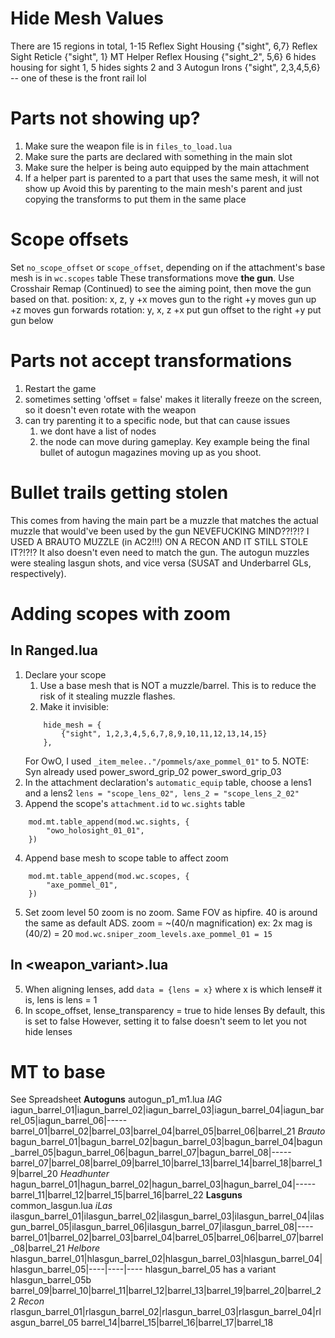 # Hide Mesh Values
There are 15 regions in total, 1-15
Reflex Sight Housing            {"sight", 6,7}
Reflex Sight Reticle            {"sight", 1}
MT Helper Reflex Housing        {"sight_2", 5,6}      6 hides housing for sight 1, 5 hides sights 2 and 3
Autogun Irons                   {"sight", 2,3,4,5,6} -- one of these is the front rail lol

# Parts not showing up?
1. Make sure the weapon file is in `files_to_load.lua`
2. Make sure the parts are declared with something in the main slot
3. Make sure the helper is being auto equipped by the main attachment
4. If a helper part is parented to a part that uses the same mesh, it will not show up
    Avoid this by parenting to the main mesh's parent and just copying the transforms to put them in the same place

# Scope offsets
Set `no_scope_offset` or `scope_offset`, depending on if the attachment's base mesh is in `wc.scopes` table
These transformations move **the gun**. Use Crosshair Remap (Continued) to see the aiming point, then move the gun based on that.
position: x, z, y
    +x moves gun to the right
    +y moves gun up
	+z moves gun forwards
rotation: y, x, z
    +x put gun offset to the right
    +y put gun below

# Parts not accept transformations
1. Restart the game
2. sometimes setting 'offset = false' makes it literally freeze on the screen, so it doesn't even rotate with the weapon
3. can try parenting it to a specific node, but that can cause issues
    1. we dont have a list of nodes
    2. the node can move during gameplay. Key example being the final bullet of autogun magazines moving up as you shoot.

# Bullet trails getting stolen
This comes from having the main part be a muzzle that matches the actual muzzle that would've been used by the gun
    NEVEFUCKING MIND??!?!? I USED A BRAUTO MUZZLE (in AC2!!!) ON A RECON AND IT STILL STOLE IT?!?!?
It also doesn't even need to match the gun. The autogun muzzles were stealing lasgun shots, and vice versa (SUSAT and Underbarrel GLs, respectively). 

# Adding scopes with zoom
## In Ranged.lua
1. Declare your scope
    1. Use a base mesh that is NOT a muzzle/barrel. This is to reduce the risk of it stealing muzzle flashes.
    2. Make it invisible: 
    ```
        hide_mesh = {
			{"sight", 1,2,3,4,5,6,7,8,9,10,11,12,13,14,15}
		}, 
	```
    For OwO, I used `_item_melee.."/pommels/axe_pommel_01"` to 5. 
	NOTE: Syn already used
        power_sword_grip_02
        power_sword_grip_03
2.  In the attachment declaration's `automatic_equip` table, choose a lens1 and a lens2
	`lens = "scope_lens_02", lens_2 = "scope_lens_2_02"`
3. Append the scope's `attachment.id` to `wc.sights` table
```
	mod.mt.table_append(mod.wc.sights, {
        "owo_holosight_01_01",
    })
```
4. Append base mesh to scope table to affect zoom
```
	mod.mt.table_append(mod.wc.scopes, {
        "axe_pommel_01",
    })
```
5. Set zoom level
	50 zoom is no zoom. Same FOV as hipfire. 40 is around the same as default ADS.
	zoom = ~(40/n magnification)
		ex: 2x mag is (40/2) = 20
    `mod.wc.sniper_zoom_levels.axe_pommel_01 = 15`
## In <weapon_variant>.lua
5. When aligning lenses, add `data = {lens = x}` where x is which lense# it is, lens is lens = 1
6. In scope_offset, lense_transparency = true to hide lenses
	By default, this is set to false
	However, setting it to false doesn't seem to let you not hide lenses

# MT to base
See Spreadsheet
**Autoguns** autogun_p1_m1.lua
*IAG*
iagun_barrel_01|iagun_barrel_02|iagun_barrel_03|iagun_barrel_04|iagun_barrel_05|iagun_barrel_06|-----
barrel_01|barrel_02|barrel_03|barrel_04|barrel_05|barrel_06|barrel_21
*Brauto*
bagun_barrel_01|bagun_barrel_02|bagun_barrel_03|bagun_barrel_04|bagun_barrel_05|bagun_barrel_06|bagun_barrel_07|bagun_barrel_08|-----
barrel_07|barrel_08|barrel_09|barrel_10|barrel_13|barrel_14|barrel_18|barrel_19|barrel_20
*Headhunter*
hagun_barrel_01|hagun_barrel_02|hagun_barrel_03|hagun_barrel_04|-----
barrel_11|barrel_12|barrel_15|barrel_16|barrel_22
**Lasguns** common_lasgun.lua
*iLas*
ilasgun_barrel_01|ilasgun_barrel_02|ilasgun_barrel_03|ilasgun_barrel_04|ilasgun_barrel_05|ilasgun_barrel_06|ilasgun_barrel_07|ilasgun_barrel_08|----
barrel_01|barrel_02|barrel_03|barrel_04|barrel_05|barrel_06|barrel_07|barrel_08|barrel_21
*Helbore*
hlasgun_barrel_01|hlasgun_barrel_02|hlasgun_barrel_03|hlasgun_barrel_04|hlasgun_barrel_05|----|----|----
    hlasgun_barrel_05 has a variant hlasgun_barrel_05b
barrel_09|barrel_10|barrel_11|barrel_12|barrel_13|barrel_19|barrel_20|barrel_22
*Recon*
rlasgun_barrel_01|rlasgun_barrel_02|rlasgun_barrel_03|rlasgun_barrel_04|rlasgun_barrel_05
barrel_14|barrel_15|barrel_16|barrel_17|barrel_18
